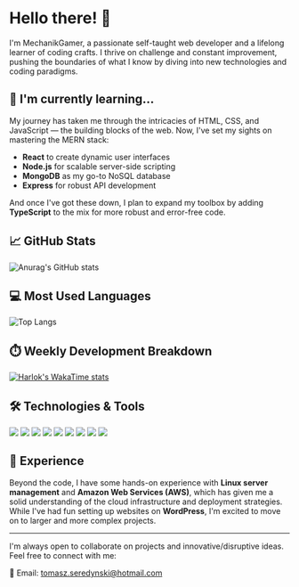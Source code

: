 # Hello there! 👋

I'm MechanikGamer, a passionate self-taught web developer and a lifelong learner of coding crafts. I thrive on challenge and constant improvement, pushing the boundaries of what I know by diving into new technologies and coding paradigms.

## 🌱 I'm currently learning...

My journey has taken me through the intricacies of HTML, CSS, and JavaScript — the building blocks of the web. Now, I've set my sights on mastering the MERN stack:

- **React** to create dynamic user interfaces
- **Node.js** for scalable server-side scripting
- **MongoDB** as my go-to NoSQL database
- **Express** for robust API development

And once I've got these down, I plan to expand my toolbox by adding **TypeScript** to the mix for more robust and error-free code.

## 📈 GitHub Stats

![Anurag's GitHub stats](https://github-readme-stats.vercel.app/api?username=MechanikGamer&show_icons=true&theme=merko)

## 💻 Most Used Languages

![Top Langs](https://github-readme-stats.vercel.app/api/top-langs/?username=MechanikGamer&layout=compact&theme=merko)

## ⏱️ Weekly Development Breakdown

[![Harlok's WakaTime stats](https://github-readme-stats.vercel.app/api/wakatime?username=MechanikGamer&theme=merko)](https://github.com/MechanikGamer/github-readme-stats)

## 🛠️ Technologies & Tools

![](https://img.shields.io/badge/Code-HTML-orange)
![](https://img.shields.io/badge/Code-CSS-blue)
![](https://img.shields.io/badge/Code-JavaScript-yellow)
![](https://img.shields.io/badge/Framework-React-61DAFB)
![](https://img.shields.io/badge/Runtime-Node.js-green)
![](https://img.shields.io/badge/Database-MongoDB-lightgrey)
![](https://img.shields.io/badge/Server-Express-lightgrey)
![](https://img.shields.io/badge/Tools-AWS-orange)
![](https://img.shields.io/badge/Tools-LinuxServer-black)

## 💼 Experience

Beyond the code, I have some hands-on experience with **Linux server management** and **Amazon Web Services (AWS)**, which has given me a solid understanding of the cloud infrastructure and deployment strategies. While I've had fun setting up websites on **WordPress**, I'm excited to move on to larger and more complex projects.

---

I'm always open to collaborate on projects and innovative/disruptive ideas. Feel free to connect with me:

📧 Email: [tomasz.seredynski@hotmail.com](mailto:tomasz.seredynski@hotmail.com)
